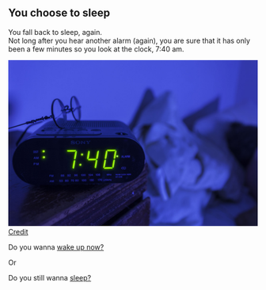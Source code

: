 ## You choose to sleep

You fall back to sleep, again.  
Not long after you hear another alarm (again), you are sure that it has only been a few minutes so you look at the clock, 7:40 am.

![7:40 am](../../image/740clock.jpg)  
[Credit](http://kevinomooney.com/visual-orienteering/)

Do you wanna [wake up now?](choice1/wakeup3.md)

Or

Do you still wanna [sleep?](choice2/snooze3.md)
